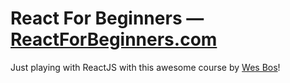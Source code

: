 # React For Beginners — [ReactForBeginners.com](https://ReactForBeginners.com)

Just playing with ReactJS with this awesome course by <a href="http://wesbos.com/">Wes Bos</a>!